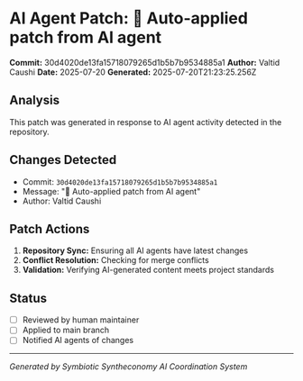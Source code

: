 # AI Agent Patch: 🤖 Auto-applied patch from AI agent

**Commit:** 30d4020de13fa15718079265d1b5b7b9534885a1
**Author:** Valtid Caushi
**Date:** 2025-07-20
**Generated:** 2025-07-20T21:23:25.256Z

## Analysis

This patch was generated in response to AI agent activity detected in the repository.

## Changes Detected

- Commit: `30d4020de13fa15718079265d1b5b7b9534885a1`
- Message: "🤖 Auto-applied patch from AI agent"
- Author: Valtid Caushi

## Patch Actions

1. **Repository Sync:** Ensuring all AI agents have latest changes
2. **Conflict Resolution:** Checking for merge conflicts
3. **Validation:** Verifying AI-generated content meets project standards

## Status

- [ ] Reviewed by human maintainer
- [ ] Applied to main branch
- [ ] Notified AI agents of changes

---
*Generated by Symbiotic Syntheconomy AI Coordination System*
